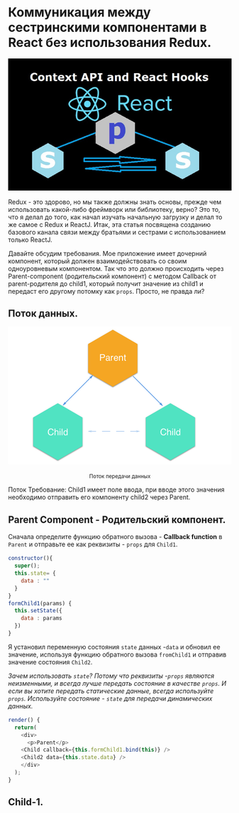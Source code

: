 # Коммуникация между сестринскими компонентами в React без использования Redux.

![Logo](img/logo.jpg)

Redux - это здорово, но мы также должны знать основы, прежде чем использовать какой-либо фреймворк или библиотеку, верно? Это то, что я делал до того, как начал изучать начальную загрузку и делал то же самое с Redux и ReactJ. Итак, эта статья посвящена созданию базового канала связи между братьями и сестрами с использованием только ReactJ.

Давайте обсудим требования. Мое приложение имеет дочерний компонент, который должен взаимодействовать со своим одноуровневым компонентом. Так что это должно происходить через Parent-component (родительский компонент) с методом Callback от parent-родителя до child1, который получит значение из child1 и передаст его другому потомку как `props`.
Просто, не правда ли?

## Поток данных.

![Data communication flow](img/react-no-redux-1.jpg)
<small><center>Поток передачи данных</center></small>

Поток
Требование: Child1 имеет поле ввода, при вводе этого значения необходимо отправить его компоненту child2 через Parent.

## Parent Component - Родительский компонент.
Сначала определите функцию обратного вызова - **Callback function** в `Parent` и отправьте ее как реквизиты - `props` для `Child1`.

```javascript
constructor(){
  super();
  this.state= {
    data : ""
  }
}
formChild1(params) {
  this.setState({
    data : params
  })
}
```

Я установил переменную состояния `state` данных -`data` и обновил ее значение, используя функцию обратного вызова `fromChild1` и отправив значение состояния `Child2`. 

*Зачем использовать `state`? Потому что реквизиты -`props` являются неизменными, и всегда лучше передать состояние в качестве `props`. И если вы хотите передать статические данные, всегда используйте `props`. Используйте состояние - `state` для передачи динамических данных.*

```javascript
render() {
  return(
    <div>
      <p>Parent</p>
    <Child callback={this.formChild1.bind(this)} />
    <Child2 data={this.state.data} />
    </div>
  );
}
```
## Child-1.


